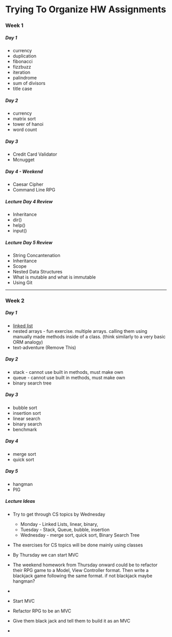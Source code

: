 # Trying To Organize HW Assignments

### Week 1

##### Day 1
* currency
* duplication
* fibonacci
* fizzbuzz
* iteration
* palindrome
* sum of divisors
* title case

##### Day 2
* currency
* matrix sort
* tower of hanoi
* word count

##### Day 3
* Credit Card Validator
* Mcnugget

##### Day 4 - Weekend
* Caesar Cipher
* Command Line RPG

##### Lecture Day 4 Review
* Inheritance
* dir()
* help()
* input()

##### Lecture Day 5 Review

* String Concantenation
* Inheritance
* Scope
* Nested Data Structures
* What is mutable and what is immutable
* Using Git


---


### Week 2

##### Day 1
* [linked list](https://www.youtube.com/watch?v=5nsKtQuT6E8)
* nested arrays - fun exercise. multiple arrays. calling them using manually made methods inside of a class. (think similarly to a very basic ORM analogy)
* text-adventure (Remove This)

##### Day 2
* stack - cannot use built in methods, must make own
* queue - cannot use built in methods, must make own
* binary search tree

##### Day 3
* bubble sort
* insertion sort 
* linear search
* binary search
* benchmark

##### Day 4
* merge sort
* quick sort

##### Day 5
* hangman
* PIG

##### Lecture Ideas
* Try to get through CS topics by Wednesday
	* Monday - Linked Lists, linear, binary,
	* Tuesday - Stack, Queue, bubble, insertion
	* Wednesday - merge sort, quick sort, Binary Search Tree
	
* The exercises for CS topics will be done mainly using classes


* By Thursday we can start MVC
* The weekend homework from Thursday onward could be to refactor their RPG game to a Model, View Controller format. Then write a blackjack game following the same format. if not blackjack maybe hangman?
* 
* Start MVC
* Refactor RPG to be an MVC
* Give them black jack and tell them to build it as an MVC
* 










